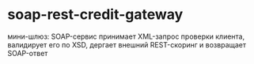 # soap-rest-credit-gateway
 мини-шлюз: SOAP-сервис принимает XML-запрос проверки клиента, валидирует его по XSD, дергает внешний REST-скоринг и возвращает SOAP-ответ
